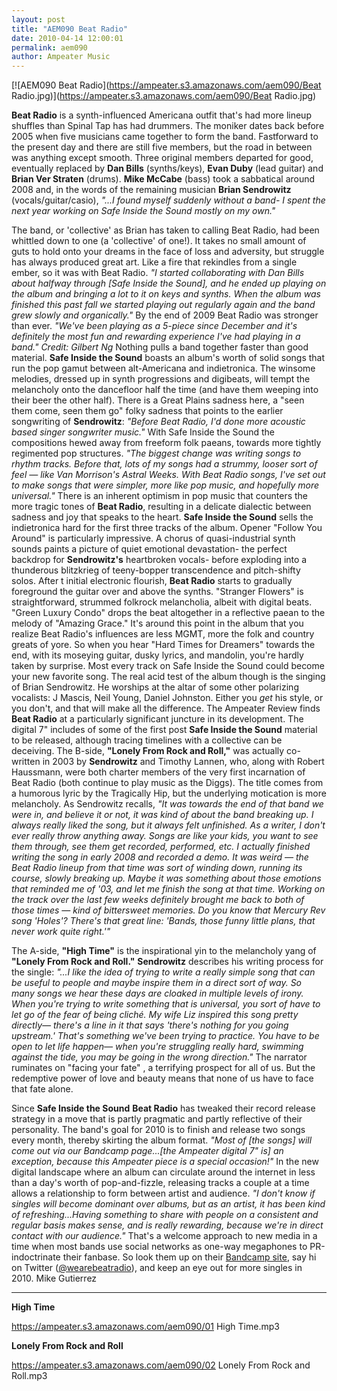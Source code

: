 ```yaml
---
layout: post
title: "AEM090 Beat Radio"
date: 2010-04-14 12:00:01
permalink: aem090
author: Ampeater Music
---
```

[![AEM090 Beat Radio](https://ampeater.s3.amazonaws.com/aem090/Beat Radio.jpg)](https://ampeater.s3.amazonaws.com/aem090/Beat Radio.jpg)

**Beat Radio** is a synth-influenced Americana outfit that's had more lineup shuffles than Spinal Tap has had drummers. The moniker dates back before 2005 when five musicians came together to form the band. Fastforward to the present day and there are still five members, but the road in between was anything except smooth. Three original members departed for good, eventually replaced by **Dan Bills** (synths/keys), **Evan Duby** (lead guitar) and **Brian Ver Straten** (drums). **Mike McCabe** (bass) took a sabbatical around 2008 and, in the words of the remaining musician **Brian Sendrowitz** (vocals/guitar/casio), _"...I found myself suddenly without a band- I spent the next year working on_ _Safe Inside the Sound_ _mostly on my own."_

<!-- more -->

The band, or 'collective' as Brian has taken to calling Beat Radio, had been whittled down to one (a 'collective' of one!). It takes no small amount of guts to hold onto your dreams in the face of loss and adversity, but struggle has always produced great art. Like a fire that rekindles from a single ember, so it was with Beat Radio. _"I started collaborating with Dan Bills about halfway through \[Safe Inside the Sound\], and he ended up playing on the album and bringing a lot to it on keys and synths. When the album was finished this past fall we started playing out regularly again and the band grew slowly and organically."_ By the end of 2009 Beat Radio was stronger than ever. _"We've been playing as a 5-piece since December and it's definitely the most fun and rewarding experience I've had playing in a band."_ _Credit: Gilbert Ng_ Nothing pulls a band together faster than good material. **Safe Inside the Sound** boasts an album's worth of solid songs that run the pop gamut between alt-Americana and indietronica. The winsome melodies, dressed up in synth progressions and digibeats, will tempt the melancholy onto the dancefloor half the time (and have them weeping into their beer the other half). There is a Great Plains sadness here, a "seen them come, seen them go" folky sadness that points to the earlier songwriting of **Sendrowitz**: _"Before Beat Radio, I'd done more acoustic based singer songwriter music."_ With Safe Inside the Sound the compositions hewed away from freeform folk paeans, towards more tightly regimented pop structures. _"The biggest change was writing songs to rhythm tracks. Before that, lots of my songs had a strummy, looser sort of feel — like Van Morrison's Astral Weeks. With Beat Radio songs, I've set out to make songs that were simpler, more like pop music, and hopefully more universal."_ There is an inherent optimism in pop music that counters the more tragic tones of **Beat Radio**, resulting in a delicate dialectic between sadness and joy that speaks to the heart. **Safe Inside the Sound** sells the indietronica hard for the first three tracks of the album. Opener "Follow You Around" is particularly impressive. A chorus of quasi-industrial synth sounds paints a picture of quiet emotional devastation- the perfect backdrop for **Sendrowitz's** heartbroken vocals- before exploding into a thunderous blitzkrieg of teeny-bopper transcendence and pitch-shifty solos. After t initial electronic flourish, **Beat Radio** starts to gradually foreground the guitar over and above the synths. "Stranger Flowers" is straightforward, strummed folkrock melancholia, albeit with digital beats. "Green Luxury Condo" drops the beat altogether in a reflective paean to the melody of "Amazing Grace." It's around this point in the album that you realize Beat Radio's influences are less MGMT, more the folk and country greats of yore. So when you hear "Hard Times for Dreamers" towards the end, with its moseying guitar, dusky lyrics, and mandolin, you're hardly taken by surprise. Most every track on Safe Inside the Sound could become your new favorite song. The real acid test of the album though is the singing of Brian Sendrowitz. He worships at the altar of some other polarizing vocalists: J Mascis, Neil Young, Daniel Johnston. Either you _get_ his style, or you don't, and that will make all the difference. The Ampeater Review finds **Beat Radio** at a particularly significant juncture in its development. The digital 7" includes of some of the first post **Safe Inside the Sound** material to be released, although tracing timelines with a collective can be deceiving. The B-side, **"Lonely From Rock and Roll,"** was actually co-written in 2003 by **Sendrowitz** and Timothy Lannen, who, along with Robert Haussmann, were both charter members of the very first incarnation of Beat Radio (both continue to play music as the Diggs). The title comes from a humorous lyric by the Tragically Hip, but the underlying motication is more melancholy. As Sendrowitz recalls, _"It was towards the end of that band we were in, and believe it or not, it was kind of about the band breaking up. I always really liked the song, but it always felt unfinished. As a writer, I don't ever really throw anything away. Songs are like your kids, you want to see them through, see them get recorded, performed, etc. I actually finished writing the song in early 2008 and recorded a demo. It was weird — the Beat Radio lineup from that time was sort of winding down, running its course, slowly breaking up. Maybe it was something about those emotions that reminded me of '03, and let me finish the song at that time. Working on the track over the last few weeks definitely brought me back to both of those times — kind of bittersweet memories. Do you know that Mercury Rev song 'Holes'? There's that great line: 'Bands, those funny little plans, that never work quite right.'"_

The A-side, **"High Time"** is the inspirational yin to the melancholy yang of **"Lonely From Rock and Roll."** **Sendrowitz** describes his writing process for the single: _"...I like the idea of trying to write a really simple song that can be useful to people and maybe inspire them in a direct sort of way. So many songs we hear these days are cloaked in multiple levels of irony. When you're trying to write something that is universal, you sort of have to let go of the fear of being cliché. My wife Liz inspired this song pretty directly— there's a line in it that says 'there's nothing for you going upstream.' That's something we've been trying to practice. You have to be open to let life happen— when you're struggling really hard, swimming against the tide, you may be going in the wrong direction."_ The narrator ruminates on "facing your fate" , a terrifying prospect for all of us. But the redemptive power of love and beauty means that none of us have to face that fate alone.

Since **Safe Inside the Sound** **Beat Radio** has tweaked their record release strategy in a move that is partly pragmatic and partly reflective of their personality. The band's goal for 2010 is to finish and release two songs every month, thereby skirting the album format. _"Most of \[the songs\] will come out via our Bandcamp page...\[the Ampeater digital 7" is\] an exception, because this Ampeater piece is a special occasion!"_ In the new digital landscape where an album can circulate around the internet in less than a day's worth of pop-and-fizzle, releasing tracks a couple at a time allows a relationship to form between artist and audience. _"I don't know if singles will become dominant over albums, but as an artist, it has been kind of refreshing...Having something to share with people on a consistent and regular basis makes sense, and is really rewarding, because we're in direct contact with our audience."_ That's a welcome approach to new media in a time when most bands use social networks as one-way megaphones to PR-indoctrinate their fanbase. So look them up on their [Bandcamp site](http://beatradio.bandcamp.com/), say hi on Twitter ([@wearebeatradio](http://www.twitter.com/wearebeatradio)), and keep an eye out for more singles in 2010. Mike Gutierrez

---

**High Time**

https://ampeater.s3.amazonaws.com/aem090/01 High Time.mp3

**Lonely From Rock and Roll**

https://ampeater.s3.amazonaws.com/aem090/02 Lonely From Rock and Roll.mp3

